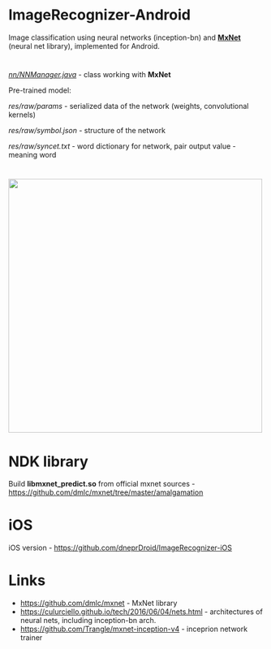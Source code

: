 # ImageRecognizer-Android
Image classification using neural networks (inception-bn) and [**MxNet**](https://github.com/dmlc/mxnet) (neural net library), implemented for Android.
#
[*nn/NNManager.java*](https://github.com/dneprDroid/ImageRecognizer/blob/master/app/src/main/java/neural/imagerecognizer/app/nn/NNManager.java) - class working with **MxNet**

Pre-trained model:

*res/raw/params* - serialized data of the network (weights, convolutional kernels)

*res/raw/symbol.json* - structure of the network 

*res/raw/syncet.txt* - word dictionary for network, pair output value - meaning word
 
#
<image src=https://raw.githubusercontent.com/dneprDroid/ImageRecognizer/master/images/Screenshot1.png height=500 />

# NDK library
Build **libmxnet_predict.so** from official mxnet sources - https://github.com/dmlc/mxnet/tree/master/amalgamation

# iOS
iOS version -  https://github.com/dneprDroid/ImageRecognizer-iOS

# Links
  * https://github.com/dmlc/mxnet - MxNet library 
  * https://culurciello.github.io/tech/2016/06/04/nets.html - architectures of neural nets, including inception-bn arch.
  * https://github.com/Trangle/mxnet-inception-v4 - inceprion network trainer

